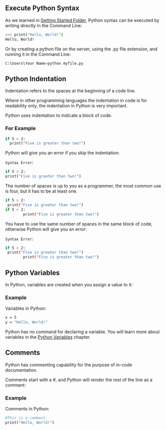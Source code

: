 ## Execute Python Syntax
As we learned in [Getting Started Folder](https://github.com/khabzox/learning-py/tree/main/02-getting-started), Python syntax can be executed by writing directly in the Command Line:

```bash
>>> print("Hello, World!")
Hello, World!
```

Or by creating a python file on the server, using the .py file extension, and running it in the Command Line:

```bash
C:\Users\Your Name>python myfile.py
```

## Python Indentation

Indentation refers to the spaces at the beginning of a code line.

Where in other programming languages the indentation in code is for readability only, the indentation in Python is very important.

Python uses indentation to indicate a block of code.

### For Example

```bash
if 5 > 2:
  print("Five is greater than two!")
```

Python will give you an error if you skip the indentation:

`Syntax Error`:
```bash
if 5 > 2:
print("Five is greater than two!")
```

The number of spaces is up to you as a programmer, the most common use is four, but it has to be at least one.

```bash
if 5 > 2:
 print("Five is greater than two!") 
if 5 > 2:
        print("Five is greater than two!") 
```

You have to use the same number of spaces in the same block of code, otherwise Python will give you an error:

`Syntax Error`:
```bash
if 5 > 2:
 print("Five is greater than two!")
        print("Five is greater than two!")
```


## Python Variables

In Python, variables are created when you assign a value to it:

### Example
Variables in Python:
```bash
x = 5
y = "Hello, World!"
```

Python has no command for declaring a variable.
You will learn more about variables in the [Python Variables](https://github.com/khabzox/learning-py/tree/main/05-variables) chapter.

## Comments

Python has commenting capability for the purpose of in-code documentation.

Comments start with a #, and Python will render the rest of the line as a comment:

### Example
Comments in Python:
```bash
#This is a comment.
print("Hello, World!")
```